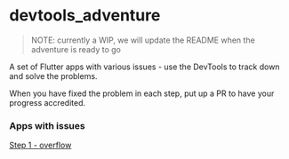 # devtools_adventure

> NOTE: currently a WIP, we will update the README when the adventure is ready to go

A set of Flutter apps with various issues - use the DevTools to track down and solve the problems.

When you have fixed the problem in each step, put up a PR to have your progress accredited.

### Apps with issues

[Step 1 - overflow](packages/1/README.md)
